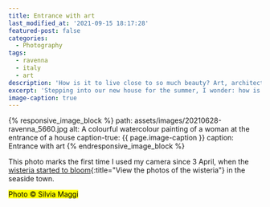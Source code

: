 ```yaml
---
title: Entrance with art
last_modified_at: '2021-09-15 18:17:28'
featured-post: false
categories:
  - Photography
tags:
  - ravenna
  - italy
  - art
description: 'How is it to live close to so much beauty? Art, architecture, poetry, food. This entrance is just the start.'
excerpt: 'Stepping into our new house for the summer, I wonder: how is it to live close to so much beauty? Art, architecture, poetry, food. This entrance is just the start.'
image-caption: true
---
```

{% responsive_image_block %}
  path: assets/images/20210628-ravenna_5660.jpg
  alt: A colourful watercolour painting of a woman at the entrance of a house
  caption-true: {{ page.image-caption }}
  caption: Entrance with art
{% endresponsive_image_block %}

This photo marks the first time I used my camera since 3 April, when the [wisteria started to bloom](/photography/wisteria-in-bloom/){:title="View the photos of the wisteria"} in the seaside town.

<p class="detached"><mark class="smd-highlight small">Photo &copy; Silvia Maggi</mark></p>